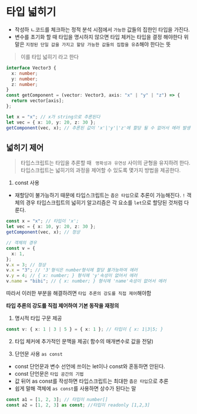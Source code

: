 # 타입 넓히기

- 작성하 ㄴ코드를 체크하는 정적 분석 시점에서 `가능한` 값들의 집한인 타입을 가진다.
- 변수를 초기화 할 때 타입을 명시하지 않으면 타입 체커는 타입을 결정 해야한다
  위 말은 `지정된 단일 값을 가지고 할당 가능한 값들의 집합을 유츄`해야 한다는 뜻

> 이를 타입 넓히기 라고 한다

```ts
interface Vector3 {
  x: number;
  y: number;
  z: number;
}
const getComponent = (vector: Vector3, axis: "x" | "y" | "z") => {
  return vector[axis];
};

let x = "x"; // x가 string으로 추론된다
let vec = { x: 10, y: 20, z: 30 };
getComponent(vec, x); // 추론된 값이 'x'|'y'|'z'에 할당 될 수 없어서 에러 발생
```

## 넓히기 제어

> 타입스크립트는 타입을 추론할 때 ` 명확성과 유연성` 사이의 균형을 유지하려 한다.
> 타입스크립트는 넓히기의 과정을 제어할 수 있도록 몇가지 방법을 제공한다.

1. const 사용

- 재할당이 불가능하기 때문에 타입스크립트는 `좁은 타입`으로 추론이 가능해진다.
  `!` 객체의 경우 타입스크립트의 넓히기 알고리즘은 각 요소를 `let`으로 할당된 것처럼 다룬다.

```ts
const x = "x"; // 타입이 'x';
let vec = { x: 10, y: 20, z: 30 };
getComponent(vec, x); // 정상

// 객체의 경우
const v = {
  x: 1,
};
v.x = 3; // 정상
v.x = "3"; // '3'형식은 number형식에 할당 불가능하여 에러
v.y = 4; // { x: number; } 형식에 'y'속성이 없어서 에러
v.name = "bibi"; // { x: number; } 형식에 'name'속성이 없어서 에러
```

따라서 이러한 부분을 해결하려면 `타입 추론의 강도를 직접 제어`해야함

<b>타입 추론의 강도를 직접 제어하여 기본 동작을 재정의 </b>

1. 명시적 타입 구문 제공

```ts
const v: { x: 1 | 3 | 5 } = { x: 1 }; // 타입이 { x: 1|3|5; }
```

2. 타입 체커에 추가적인 문맥을 제공( 함수의 매개변수로 값을 전달)

3. 단언문 사용 `as const`

- const 단언문과 변수 선언에 쓰이는 let이나 const와 혼동하면 안된다.
- const 단언문은 `타입 공간의 기법`
- 값 뒤어 as const를 작성하면 타입스크립트는 최대한 `좁은 타입`으로 추론
- 쉽게 말해 객체에 `as const`를 사용하면 상수가 된다는 말

```ts
const a1 = [1, 2, 3]; // 타입이 number[]
const a2 = [1, 2, 3] as const; //타입이 readonly [1,2,3]
```
